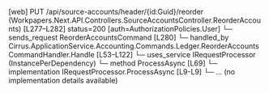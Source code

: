 [web] PUT /api/source-accounts/header/{id:Guid}/reorder  (Workpapers.Next.API.Controllers.SourceAccountsController.ReorderAccounts)  [L277–L282] status=200 [auth=AuthorizationPolicies.User]
  └─ sends_request ReorderAccountsCommand [L280]
    └─ handled_by Cirrus.ApplicationService.Accounting.Commands.Ledger.ReorderAccountsCommandHandler.Handle [L53–L122]
      └─ uses_service IRequestProcessor (InstancePerDependency)
        └─ method ProcessAsync [L69]
          └─ implementation IRequestProcessor.ProcessAsync [L9-L9]
          └─ ... (no implementation details available)


